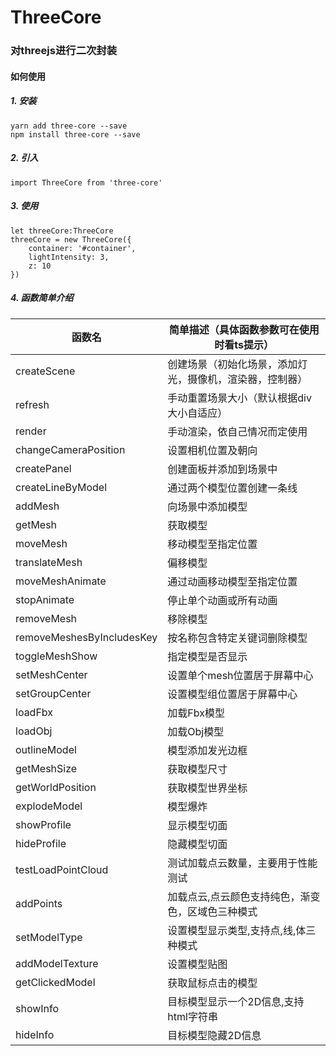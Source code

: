 ThreeCore
================
### 对threejs进行二次封装
#### 如何使用
##### 1. 安装
    yarn add three-core --save
    npm install three-core --save
##### 2. 引入    
    import ThreeCore from 'three-core'    
##### 3. 使用      
```
let threeCore:ThreeCore        
threeCore = new ThreeCore({
    container: '#container',
    lightIntensity: 3,
    z: 10
})     
```    
##### 4. 函数简单介绍          

| 函数名                | 简单描述（具体函数参数可在使用时看ts提示）                           |
| --------------------- | ------------------------------ |
| createScene            | 创建场景（初始化场景，添加灯光，摄像机，渲染器，控制器）                      |
| refresh              | 手动重置场景大小（默认根据div大小自适应）    |
| render   | 手动渲染，依自己情况而定使用    |
| changeCameraPosition   | 设置相机位置及朝向    |
| createPanel   | 创建面板并添加到场景中    |
| createLineByModel   | 通过两个模型位置创建一条线    |
| addMesh   | 向场景中添加模型    |
| getMesh   | 获取模型    |
| moveMesh   | 移动模型至指定位置    |
| translateMesh   | 偏移模型    |
| moveMeshAnimate   | 通过动画移动模型至指定位置    |
| stopAnimate   | 停止单个动画或所有动画    |
| removeMesh   | 移除模型    |
| removeMeshesByIncludesKey   | 按名称包含特定关键词删除模型    |
| toggleMeshShow   | 指定模型是否显示    |
| setMeshCenter   | 设置单个mesh位置居于屏幕中心    |
| setGroupCenter   | 设置模型组位置居于屏幕中心    |
| loadFbx   | 加载Fbx模型    |
| loadObj   | 加载Obj模型    |
| outlineModel   | 模型添加发光边框    |
| getMeshSize   | 获取模型尺寸    |
| getWorldPosition   | 获取模型世界坐标    |
| explodeModel   | 模型爆炸    |
| showProfile   | 显示模型切面    |
| hideProfile   | 隐藏模型切面    |
| testLoadPointCloud   | 测试加载点云数量，主要用于性能测试    |
| addPoints   | 加载点云,点云颜色支持纯色，渐变色，区域色三种模式    |
| setModelType   | 设置模型显示类型,支持点,线,体三种模式    |
| addModelTexture   | 设置模型贴图    |
| getClickedModel   | 获取鼠标点击的模型    |
| showInfo   | 目标模型显示一个2D信息,支持html字符串    |
| hideInfo   | 目标模型隐藏2D信息    |